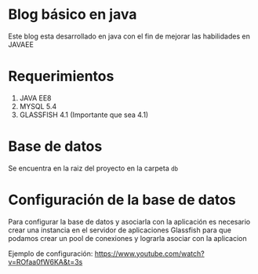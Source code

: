 # Blog básico en java
Este blog esta desarrollado en java con el fin de mejorar las habilidades en JAVAEE

# Requerimientos
1. JAVA EE8
2. MYSQL 5.4
3. GLASSFISH 4.1 (Importante que sea 4.1)

# Base de datos
Se encuentra en la raiz del proyecto en la carpeta `db`

# Configuración de la base de datos
Para configurar la base de datos y asociarla con la aplicación es necesario crear una
instancia en el servidor de aplicaciones Glassfish para que podamos crear un pool de conexiones 
y lograrla asociar con la aplicacion

Ejemplo de configuración: https://www.youtube.com/watch?v=ROfaa0fW6KA&t=3s
